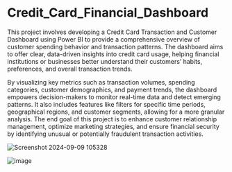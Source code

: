# Credit_Card_Financial_Dashboard
This project involves developing a Credit Card Transaction and Customer Dashboard using Power BI to provide a comprehensive overview of customer spending behavior and transaction patterns. The dashboard aims to offer clear, data-driven insights into credit card usage, helping financial institutions or businesses better understand their customers’ habits, preferences, and overall transaction trends.

By visualizing key metrics such as transaction volumes, spending categories, customer demographics, and payment trends, the dashboard empowers decision-makers to monitor real-time data and detect emerging patterns. It also includes features like filters for specific time periods, geographical regions, and customer segments, allowing for a more granular analysis. The end goal of this project is to enhance customer relationship management, optimize marketing strategies, and ensure financial security by identifying unusual or potentially fraudulent transaction activities.


![Screenshot 2024-09-09 105328](https://github.com/user-attachments/assets/49d35547-dff7-4cb6-9fdc-265b71045815)


![image](https://github.com/user-attachments/assets/2565b6d2-ccbe-43df-87f1-70cc26ce2318)


